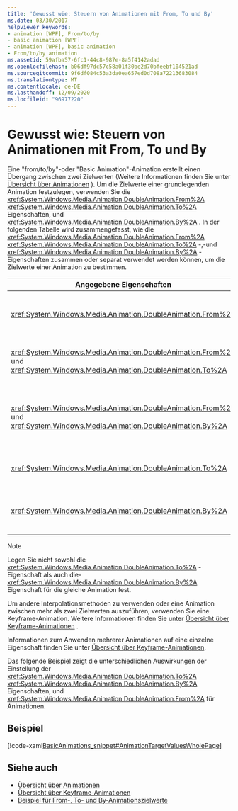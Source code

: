 ```yaml
---
title: 'Gewusst wie: Steuern von Animationen mit From, To und By'
ms.date: 03/30/2017
helpviewer_keywords:
- animation [WPF], From/to/by
- basic animation [WPF]
- animation [WPF], basic animation
- From/to/by animation
ms.assetid: 59afba57-6fc1-44c8-987e-8a5f4142adad
ms.openlocfilehash: b06df97dc57c58a01f30be2d70bfeebf104521ad
ms.sourcegitcommit: 9f6df084c53a3da0ea657ed0d708a72213683084
ms.translationtype: MT
ms.contentlocale: de-DE
ms.lasthandoff: 12/09/2020
ms.locfileid: "96977220"
---
```

# <a name="how-to-control-an-animation-using-from-to-and-by"></a>Gewusst wie: Steuern von Animationen mit From, To und By
Eine "from/to/by"-oder "Basic Animation"-Animation erstellt einen Übergang zwischen zwei Zielwerten (Weitere Informationen finden Sie unter [Übersicht über Animationen](animation-overview.md) ). Um die Zielwerte einer grundlegenden Animation festzulegen, verwenden Sie die <xref:System.Windows.Media.Animation.DoubleAnimation.From%2A> <xref:System.Windows.Media.Animation.DoubleAnimation.To%2A> Eigenschaften, und <xref:System.Windows.Media.Animation.DoubleAnimation.By%2A> .  In der folgenden Tabelle wird zusammengefasst, wie die <xref:System.Windows.Media.Animation.DoubleAnimation.From%2A> <xref:System.Windows.Media.Animation.DoubleAnimation.To%2A> -,-und <xref:System.Windows.Media.Animation.DoubleAnimation.By%2A> -Eigenschaften zusammen oder separat verwendet werden können, um die Zielwerte einer Animation zu bestimmen.  
  
|Angegebene Eigenschaften|Resultierendes Verhalten|  
|--------------------------|------------------------|  
|<xref:System.Windows.Media.Animation.DoubleAnimation.From%2A>|Die Animation wechselt von dem Wert, der von der- <xref:System.Windows.Media.Animation.DoubleAnimation.From%2A> Eigenschaft angegeben wird, zum Basiswert der zu animierenden Eigenschaft oder zum Ausgabewert einer vorherigen Animation, je nachdem, wie die vorherige Animation konfiguriert wurde.|  
|<xref:System.Windows.Media.Animation.DoubleAnimation.From%2A> und <xref:System.Windows.Media.Animation.DoubleAnimation.To%2A>|Die Animation verläuft von dem Wert, der von der-Eigenschaft angegeben wird <xref:System.Windows.Media.Animation.DoubleAnimation.From%2A> , mit dem von der-Eigenschaft angegebenen Wert <xref:System.Windows.Media.Animation.DoubleAnimation.To%2A> .|  
|<xref:System.Windows.Media.Animation.DoubleAnimation.From%2A> und <xref:System.Windows.Media.Animation.DoubleAnimation.By%2A>|Die Animation wechselt von dem Wert, der von der <xref:System.Windows.Media.Animation.DoubleAnimation.From%2A> -Eigenschaft angegeben wird, zu dem Wert, der durch die Summe der <xref:System.Windows.Media.Animation.DoubleAnimation.From%2A> Eigenschaften und angegeben wird <xref:System.Windows.Media.Animation.DoubleAnimation.By%2A> .|  
|<xref:System.Windows.Media.Animation.DoubleAnimation.To%2A>|Die Animation verläuft vom Basiswert der animierten Eigenschaft oder vom Ausgabewert einer vorherigen Animation bis zu dem Wert, der von der-Eigenschaft angegeben wird <xref:System.Windows.Media.Animation.DoubleAnimation.To%2A> .|  
|<xref:System.Windows.Media.Animation.DoubleAnimation.By%2A>|Die Animation verläuft vom Basiswert der zu animierenden Eigenschaft oder vom Ausgabewert einer vorherigen Animation bis zur Summe dieses Werts und des Werts, der von der-Eigenschaft angegeben wird <xref:System.Windows.Media.Animation.DoubleAnimation.By%2A> .|  
  
> [!NOTE]
> Legen Sie nicht sowohl die <xref:System.Windows.Media.Animation.DoubleAnimation.To%2A> -Eigenschaft als auch die- <xref:System.Windows.Media.Animation.DoubleAnimation.By%2A> Eigenschaft für die gleiche Animation fest.  
  
 Um andere Interpolationsmethoden zu verwenden oder eine Animation zwischen mehr als zwei Zielwerten auszuführen, verwenden Sie eine Keyframe-Animation. Weitere Informationen finden Sie unter [Übersicht über Keyframe-Animationen](key-frame-animations-overview.md) .  
  
 Informationen zum Anwenden mehrerer Animationen auf eine einzelne Eigenschaft finden Sie unter [Übersicht über Keyframe-Animationen](key-frame-animations-overview.md).  
  
 Das folgende Beispiel zeigt die unterschiedlichen Auswirkungen der Einstellung der <xref:System.Windows.Media.Animation.DoubleAnimation.To%2A> <xref:System.Windows.Media.Animation.DoubleAnimation.By%2A> Eigenschaften, und <xref:System.Windows.Media.Animation.DoubleAnimation.From%2A> für Animationen.  
  
## <a name="example"></a>Beispiel  
 [!code-xaml[BasicAnimations_snippet#AnimationTargetValuesWholePage](~/samples/snippets/csharp/VS_Snippets_Wpf/BasicAnimations_snippet/CS/AnimationTargetValuesExample.xaml#animationtargetvalueswholepage)]  
  
## <a name="see-also"></a>Siehe auch

- [Übersicht über Animationen](animation-overview.md)
- [Übersicht über Keyframe-Animationen](key-frame-animations-overview.md)
- [Beispiel für From-, To- und By-Animationszielwerte](https://github.com/Microsoft/WPF-Samples/tree/master/Animation/TargetValues)
